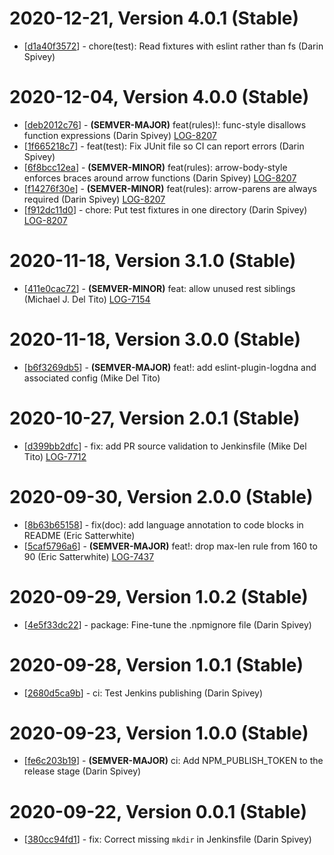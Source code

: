 # 2020-12-21, Version 4.0.1 (Stable)

* [[d1a40f3572](https://github.com/logdna/eslint-config-logdna/commit/d1a40f3572)] - chore(test): Read fixtures with eslint rather than fs (Darin Spivey)

# 2020-12-04, Version 4.0.0 (Stable)

* [[deb2012c76](https://github.com/logdna/eslint-config-logdna/commit/deb2012c76)] - **(SEMVER-MAJOR)** feat(rules)!: func-style disallows function expressions (Darin Spivey) [LOG-8207](https://logdna.atlassian.net/browse/LOG-8207)
* [[1f665218c7](https://github.com/logdna/eslint-config-logdna/commit/1f665218c7)] - feat(test): Fix JUnit file so CI can report errors (Darin Spivey)
* [[6f8bcc12ea](https://github.com/logdna/eslint-config-logdna/commit/6f8bcc12ea)] - **(SEMVER-MINOR)** feat(rules): arrow-body-style enforces braces around arrow functions (Darin Spivey) [LOG-8207](https://logdna.atlassian.net/browse/LOG-8207)
* [[f14276f30e](https://github.com/logdna/eslint-config-logdna/commit/f14276f30e)] - **(SEMVER-MINOR)** feat(rules): arrow-parens are always required (Darin Spivey) [LOG-8207](https://logdna.atlassian.net/browse/LOG-8207)
* [[f912dc11d0](https://github.com/logdna/eslint-config-logdna/commit/f912dc11d0)] - chore: Put test fixtures in one directory (Darin Spivey) [LOG-8207](https://logdna.atlassian.net/browse/LOG-8207)

# 2020-11-18, Version 3.1.0 (Stable)

* [[411e0cac72](https://github.com/logdna/eslint-config-logdna/commit/411e0cac72)] - **(SEMVER-MINOR)** feat: allow unused rest siblings (Michael J. Del Tito) [LOG-7154](https://logdna.atlassian.net/browse/LOG-7154)

# 2020-11-18, Version 3.0.0 (Stable)

* [[b6f3269db5](https://github.com/logdna/eslint-config-logdna/commit/b6f3269db5)] - **(SEMVER-MAJOR)** feat!: add eslint-plugin-logdna and associated config (Mike Del Tito)

# 2020-10-27, Version 2.0.1 (Stable)

* [[d399bb2dfc](https://github.com/logdna/eslint-config-logdna/commit/d399bb2dfc)] - fix: add PR source validation to Jenkinsfile (Mike Del Tito) [LOG-7712](https://logdna.atlassian.net/browse/LOG-7712)

# 2020-09-30, Version 2.0.0 (Stable)

* [[8b63b65158](https://github.com/logdna/eslint-config-logdna/commit/8b63b65158)] - fix(doc): add language annotation to code blocks in README (Eric Satterwhite)
* [[5caf5796a6](https://github.com/logdna/eslint-config-logdna/commit/5caf5796a6)] - **(SEMVER-MAJOR)** feat!: drop max-len rule from 160 to 90 (Eric Satterwhite) [LOG-7437](https://logdna.atlassian.net/browse/LOG-7437)

# 2020-09-29, Version 1.0.2 (Stable)

* [[4e5f33dc22](https://github.com/logdna/eslint-config-logdna/commit/4e5f33dc22)] - package: Fine-tune the .npmignore file (Darin Spivey)

# 2020-09-28, Version 1.0.1 (Stable)

* [[2680d5ca9b](https://github.com/logdna/eslint-config-logdna/commit/2680d5ca9b)] - ci: Test Jenkins publishing (Darin Spivey)

# 2020-09-23, Version 1.0.0 (Stable)

* [[fe6c203b19](https://github.com/logdna/eslint-config-logdna/commit/fe6c203b19)] - **(SEMVER-MAJOR)** ci: Add NPM_PUBLISH_TOKEN to the release stage (Darin Spivey)

# 2020-09-22, Version 0.0.1 (Stable)

* [[380cc94fd1](https://github.com/logdna/eslint-config-logdna/commit/380cc94fd1)] - fix: Correct missing `mkdir` in Jenkinsfile (Darin Spivey)
